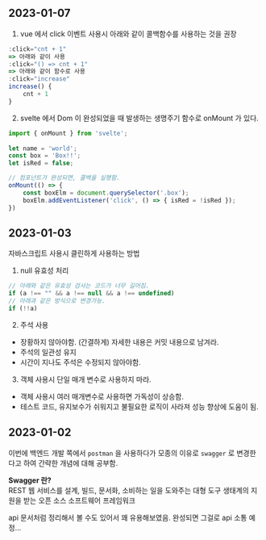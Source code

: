 ## 2023-01-07

1. vue 에서 click 이벤트 사용시 아래와 같이 콜백함수를 사용하는 것을 권장
```js
:click="cnt + 1"
=> 아래와 같이 사용
:click="() => cnt + 1"
=> 아래와 같이 함수로 사용
:click="increase"
increase() {
    cnt + 1
}
```

2. svelte 에서 Dom 이 완성되었을 때 발생하는 생명주기 함수로 onMount 가 있다.

```js
import { onMount } from 'svelte';
	
let name = 'world';
const box = 'Box!!';
let isRed = false;

// 컴포넌트가 완성되면, 콜백을 실행함.
onMount(() => {
	const boxElm = document.querySelector('.box');
	boxElm.addEventListener('click', () => { isRed = !isRed });
})
```

## 2023-01-03

자바스크립트 사용시 클린하게 사용하는 방법

1. null 유효성 처리

```js
// 아래와 같은 유효성 검사는 코드가 너무 길어짐.
if (a !== "" && a !== null && a !== undefined)
// 아래과 같은 방식으로 변경가능.
if (!!a)
```

2. 주석 사용
- 장황하지 않아야함. (간결하게) 자세한 내용은 커밋 내용으로 남겨라.
- 주석의 일관성 유지
- 시간이 지나도 주석은 수정되지 않아야함.

3. 객체 사용시 단일 매개 변수로 사용하지 마라.
- 객체 사용시 여러 매개변수로 사용하면 가독성이 상승함.
- 테스트 코드, 유지보수가 쉬워지고 불필요한 로직이 사라져 성능 향상에 도움이 됨.


## 2023-01-02

이번에 백엔드 개발 쪽에서 `postman` 을 사용하다가 모종의 이유로 `swagger` 로 변경한다고 하여 간략한 개념에 대해 공부함.

**Swagger 란?** <br/>
REST 웹 서비스를 설계, 빌드, 문서화, 소비하는 일을 도와주는 대형 도구 생태계의 지원을 받는 오픈 소스 소프트웨어 프레임워크

api 문서처럼 정리해서 볼 수도 있어서 꽤 유용해보였음. 완성되면 그걸로 api 소통 예정...